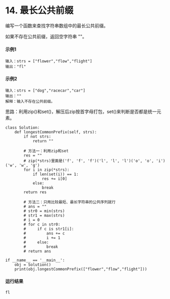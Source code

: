 # 14. 最长公共前缀
编写一个函数来查找字符串数组中的最长公共前缀。

如果不存在公共前缀，返回空字符串 ""。

#### 示例1
    输入：strs = ["flower","flow","flight"]
    输出："fl"
    
#### 示例2
    输入：strs = ["dog","racecar","car"]
    输出：""
    解释：输入不存在公共前缀。
    
思路：利用zip()和set()，解压后zip按首字母打包，set()来判断是否都是统一元素。

    class Solution:
        def longestCommonPrefix(self, strs):
            if not strs:
                return ""

            # 方法一：利用zip和set
            res = ""
            # zip(*strs)里面是('f', 'f', 'f')('l', 'l', 'l')('o', 'o', 'i')('w', 'w', 'g')
            for i in zip(*strs):
                if len(set(i)) == 1:
                    res += i[0]
                else:
                    break
            return res

            # 方法二：只用比较最短、最长字符串的公共序列就行
            # ans = ""
            # str0 = min(strs)
            # str1 = max(strs)
            # i = 0
            # for c in str0:
            #     if c is str1[i]:
            #         ans += c
            #         i += 1
            #     else:
            #         break
            # return ans

    if __name__ == '__main__':
        obj = Solution()
        print(obj.longestCommonPrefix(["flower","flow","flight"]))
        
#### 运行结果
    fl
